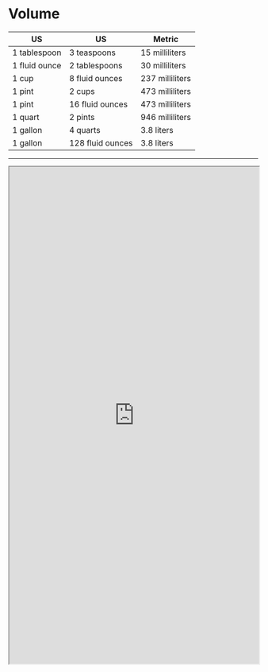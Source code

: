 # Volume

| US            | US               | Metric          |
| ------------- | ---------------- | --------------- |
| 1 tablespoon  | 3 teaspoons      | 15 milliliters  |
| 1 fluid ounce | 2 tablespoons    | 30 milliliters  |
| 1 cup         | 8 fluid ounces   | 237 milliliters |
| 1 pint        | 2 cups           | 473 milliliters | 
| 1 pint        | 16 fluid ounces  | 473 milliliters |
| 1 quart       | 2 pints          | 946 milliliters |
| 1 gallon      | 4 quarts         | 3.8 liters      |
| 1 gallon      | 128 fluid ounces | 3.8 liters      |

---

<iframe style="width: 100%; min-height: 1000px;" src="https://www.unitconverters.net/"></iframe>

